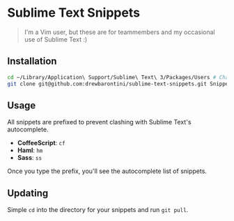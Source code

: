 Sublime Text Snippets
=====================

> I'm a Vim user, but these are for teammembers and my occasional use of Sublime Text :)

Installation
------------

```bash
cd ~/Library/Application\ Support/Sublime\ Text\ 3/Packages/Users # Change path if you're using Sublime Text 2
git clone git@github.com:drewbarontini/sublime-text-snippets.git Snippets
```

Usage
-----

All snippets are prefixed to prevent clashing with Sublime Text's autocomplete.

- **CoffeeScript**: `cf`
- **Haml**: `hm`
- **Sass**: `ss`

Once you type the prefix, you'll see the autocomplete list of snippets.

Updating
--------

Simple `cd` into the directory for your snippets and run `git pull`.

